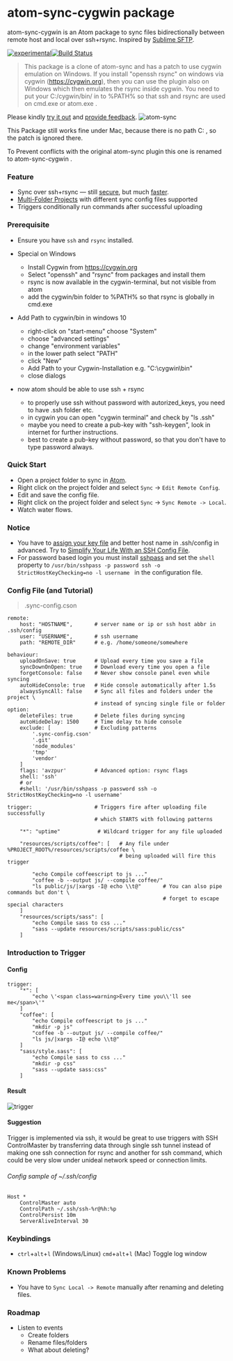 # atom-sync-cygwin package

atom-sync-cygwin is an Atom package to sync files bidirectionally between remote host and local over ssh+rsync.
Inspired by [Sublime SFTP](http://wbond.net/sublime_packages/sftp).

[![experimental](http://badges.github.io/stability-badges/dist/experimental.svg)](http://github.com/badges/stability-badges)[![Build Status](https://travis-ci.org/dingjie/atom-sync.svg?branch=master)](https://travis-ci.org/dingjie/atom-sync)


> This package is a clone of atom-sync and has a patch to use cygwin emulation on Windows.
If you install "openssh rsync" on windows via cygwin (https://cygwin.org),
then you can use the plugin also on Windows which then emulates the rsync inside cygwin.
You need to put your C:/cygwin/bin/ in to %PATH% so that ssh and rsync are used on cmd.exe or atom.exe .

Please kindly [try it out](http://atom.io/packages/atom-sync-cygwin)
and [provide feedback](https://github.com/ayurmedia/atom-sync-cygwin/issues/new).
![atom-sync](https://cloud.githubusercontent.com/assets/586262/8085519/2b63a7c4-0fc3-11e5-930a-685b09fe7af3.gif)

This Package still works fine under Mac, because there is no path C: , so the patch is ignored there.

To Prevent conflicts with the original atom-sync plugin this one is renamed to atom-sync-cygwin .

### Feature ###
* Sync over ssh+rsync — still [secure](http://www.sakana.fr/blog/2008/05/07/securing-automated-rsync-over-ssh/),
but much [faster](http://stackoverflow.com/questions/20244585/what-is-the-difference-between-scp-and-rsync).
* [Multi-Folder Projects](http://blog.atom.io/2015/04/15/multi-folder-projects.html) with different sync config files supported
* Triggers conditionally run commands after successful uploading

### Prerequisite ###
* Ensure you have `ssh` and `rsync` installed.

* Special on Windows
  * Install Cygwin from https://cygwin.org
  * Select "openssh" and "rsync" from packages and install them
  * rsync is now available in the cygwin-terminal, but not visible from atom
  * add the cygwin/bin folder to %PATH% so that rsync is globally in cmd.exe

* Add Path to cygwin/bin in windows 10
  * right-click on "start-menu" choose "System"
  * choose "advanced settings"
  * change "environment variables"
  * in the lower path select "PATH"
  * click "New"
  * Add Path to your Cygwin-Installation e.g. "C:\cygwin\bin"
  * close dialogs

* now atom should be able to use ssh + rsync
  * to properly use ssh without password with autorized_keys, you need to have .ssh folder etc.
  * in cygwin you can open "cygwin terminal" and check by "ls .ssh"
  * maybe you need to create a pub-key with "ssh-keygen", look in internet for further instructions.
  * best to create a pub-key without password, so that you don't have to type password always.


### Quick Start ###
* Open a project folder to sync in [Atom](http://atom.io).
* Right click on the project folder and select `Sync` -> `Edit Remote Config`.
* Edit and save the config file.
* Right click on the project folder and select `Sync` -> `Sync Remote -> Local`.
* Watch water flows.

### Notice ###
* You have to [assign your key file](https://www.linode.com/docs/security/use-public-key-authentication-with-ssh) and better host name in .ssh/config in advanced. Try to [Simplify Your Life With an SSH Config File](http://nerderati.com/2011/03/17/simplify-your-life-with-an-ssh-config-file/).
* For password based login you must install [sshpass](https://gist.github.com/arunoda/7790979) and set the `shell` property to  `/usr/bin/sshpass -p password ssh -o StrictHostKeyChecking=no -l username ` in the configuration file.

### Config File (and Tutorial) ###
> .sync-config.cson

```
remote:
    host: "HOSTNAME",       # server name or ip or ssh host abbr in .ssh/config
    user: "USERNAME",       # ssh username
    path: "REMOTE_DIR"      # e.g. /home/someone/somewhere

behaviour:
    uploadOnSave: true      # Upload every time you save a file
    syncDownOnOpen: true    # Download every time you open a file
    forgetConsole: false    # Never show console panel even while syncing
    autoHideConsole: true   # Hide console automatically after 1.5s
    alwaysSyncAll: false    # Sync all files and folders under the project \
                            # instead of syncing single file or folder
option:
    deleteFiles: true       # Delete files during syncing
    autoHideDelay: 1500     # Time delay to hide console
    exclude: [              # Excluding patterns
        '.sync-config.cson'
        '.git'
        'node_modules'
        'tmp'
        'vendor'
    ]
    flags: 'avzpur'         # Advanced option: rsync flags
    shell: 'ssh'
    # or
    #shell: '/usr/bin/sshpass -p password ssh -o StrictHostKeyChecking=no -l username'

trigger:                    # Triggers fire after uploading file successfully
                            # which STARTS with following patterns

    "*": "uptime"            # Wildcard trigger for any file uploaded

    "resources/scripts/coffee": [   # Any file under %PROJECT_ROOT%/resources/scripts/coffee \
                                    # being uploaded will fire this trigger

        "echo Compile coffeescript to js ..."
        "coffee -b --output js/ --compile coffee/"
        "ls public/js/|xargs -I@ echo \\t@"       # You can also pipe commands but don't \
                                                  # forget to escape special characters
    ]
    "resources/scripts/sass": [
        "echo Compile sass to css ..."
        "sass --update resources/scripts/sass:public/css"
    ]
```

### Introduction to Trigger ###
#### Config ####
```
trigger:
    "*": [
        "echo \'<span class=warning>Every time you\\'ll see me</span>\'"
    ]
    "coffee": [
        "echo Compile coffeescript to js ..."
        "mkdir -p js"
        "coffee -b --output js/ --compile coffee/"
        "ls js/|xargs -I@ echo \\t@"
    ]
    "sass/style.sass": [
        "echo Compile sass to css ..."
        "mkdir -p css"
        "sass --update sass:css"
    ]
```
#### Result ####
![trigger](https://cloud.githubusercontent.com/assets/586262/14584004/a2cf2872-0466-11e6-9908-5f035a8b4e46.gif)

#### Suggestion ####
Trigger is implemented via ssh, it would be great to use triggers with SSH ControlMaster by transferring data through single ssh tunnel instead of making one ssh connection for rsync and another for ssh command, which could be very slow under unideal network speed or connection limits.

###### Config sample of ~/.ssh/config ######

```
Host *
    ControlMaster auto
    ControlPath ~/.ssh/ssh-%r@%h:%p
    ControlPersist 10m
    ServerAliveInterval 30
```


### Keybindings ###
* `ctrl`+`alt`+`l` (Windows/Linux) `cmd`+`alt`+`l` (Mac) Toggle log window

### Known Problems ###
* You have to `Sync Local -> Remote` manually after renaming and deleting files.

### Roadmap ###
* Listen to events
  * Create folders
  * Rename files/folders
  * What about deleting?
